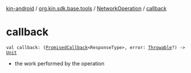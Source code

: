 [kin-android](../../index.md) / [org.kin.sdk.base.tools](../index.md) / [NetworkOperation](index.md) / [callback](./callback.md)

# callback

`val callback: (`[`PromisedCallback`](../-promised-callback/index.md)`<ResponseType>, error: `[`Throwable`](https://kotlinlang.org/api/latest/jvm/stdlib/kotlin/-throwable/index.html)`?) -> `[`Unit`](https://kotlinlang.org/api/latest/jvm/stdlib/kotlin/-unit/index.html)
* the work performed by the operation
